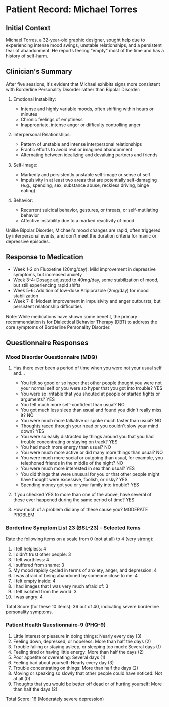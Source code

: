 # Patient Record: Michael Torres

## Initial Context
Michael Torres, a 32-year-old graphic designer, sought help due to experiencing intense mood swings, unstable relationships, and a persistent fear of abandonment. He reports feeling "empty" most of the time and has a history of self-harm.

## Clinician's Summary
After five sessions, it's evident that Michael exhibits signs more consistent with Borderline Personality Disorder rather than Bipolar Disorder:

1. Emotional Instability:
   - Intense and highly variable moods, often shifting within hours or minutes
   - Chronic feelings of emptiness
   - Inappropriate, intense anger or difficulty controlling anger

2. Interpersonal Relationships:
   - Pattern of unstable and intense interpersonal relationships
   - Frantic efforts to avoid real or imagined abandonment
   - Alternating between idealizing and devaluing partners and friends

3. Self-Image:
   - Markedly and persistently unstable self-image or sense of self
   - Impulsivity in at least two areas that are potentially self-damaging (e.g., spending, sex, substance abuse, reckless driving, binge eating)

4. Behavior:
   - Recurrent suicidal behavior, gestures, or threats, or self-mutilating behavior
   - Affective instability due to a marked reactivity of mood

Unlike Bipolar Disorder, Michael's mood changes are rapid, often triggered by interpersonal events, and don't meet the duration criteria for manic or depressive episodes.

## Response to Medication
- Week 1-2 on Fluoxetine (20mg/day): Mild improvement in depressive symptoms, but increased anxiety
- Week 3-4: Dosage adjusted to 40mg/day, some stabilization of mood, but still experiencing rapid shifts
- Week 5-6: Addition of low-dose Aripiprazole (2mg/day) for mood stabilization
- Week 7-8: Modest improvement in impulsivity and anger outbursts, but persistent relationship difficulties

Note: While medications have shown some benefit, the primary recommendation is for Dialectical Behavior Therapy (DBT) to address the core symptoms of Borderline Personality Disorder.

## Questionnaire Responses

### Mood Disorder Questionnaire (MDQ)
1. Has there ever been a period of time when you were not your usual self and...
   - You felt so good or so hyper that other people thought you were not your normal self or you were so hyper that you got into trouble? YES
   - You were so irritable that you shouted at people or started fights or arguments? YES
   - You felt much more self-confident than usual? NO
   - You got much less sleep than usual and found you didn't really miss it? NO
   - You were much more talkative or spoke much faster than usual? NO
   - Thoughts raced through your head or you couldn't slow your mind down? YES
   - You were so easily distracted by things around you that you had trouble concentrating or staying on track? YES
   - You had much more energy than usual? NO
   - You were much more active or did many more things than usual? NO
   - You were much more social or outgoing than usual, for example, you telephoned friends in the middle of the night? NO
   - You were much more interested in sex than usual? YES
   - You did things that were unusual for you or that other people might have thought were excessive, foolish, or risky? YES
   - Spending money got you or your family into trouble? YES

2. If you checked YES to more than one of the above, have several of these ever happened during the same period of time? YES

3. How much of a problem did any of these cause you? MODERATE PROBLEM

### Borderline Symptom List 23 (BSL-23) - Selected Items
Rate the following items on a scale from 0 (not at all) to 4 (very strong):

1. I felt helpless: 4
2. I didn't trust other people: 3
3. I felt worthless: 4
4. I suffered from shame: 3
5. My mood rapidly cycled in terms of anxiety, anger, and depression: 4
6. I was afraid of being abandoned by someone close to me: 4
7. I felt empty inside: 4
8. I had images that I was very much afraid of: 3
9. I felt isolated from the world: 3
10. I was angry: 4

Total Score (for these 10 items): 36 out of 40, indicating severe borderline personality symptoms.

### Patient Health Questionnaire-9 (PHQ-9)
1. Little interest or pleasure in doing things: Nearly every day (3)
2. Feeling down, depressed, or hopeless: More than half the days (2)
3. Trouble falling or staying asleep, or sleeping too much: Several days (1)
4. Feeling tired or having little energy: More than half the days (2)
5. Poor appetite or overeating: Several days (1)
6. Feeling bad about yourself: Nearly every day (3)
7. Trouble concentrating on things: More than half the days (2)
8. Moving or speaking so slowly that other people could have noticed: Not at all (0)
9. Thoughts that you would be better off dead or of hurting yourself: More than half the days (2)

Total Score: 16 (Moderately severe depression)